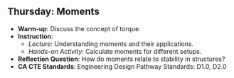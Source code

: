 ## Thursday: Moments

- **Warm-up**: Discuss the concept of torque.
- **Instruction**:
  - *Lecture*: Understanding moments and their applications.
  - *Hands-on Activity*: Calculate moments for different setups.
- **Reflection Question**: How do moments relate to stability in structures?
- **CA CTE Standards**: Engineering Design Pathway Standards: D1.0, D2.0
